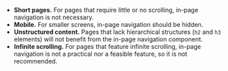 - **Short pages.** For pages that require little or no scrolling, in-page navigation is not necessary.
- **Mobile.** For smaller screens, in-page navigation should be hidden.
- **Unstructured content.** Pages that lack hierarchical structures (`h2` and `h3` elements) will not benefit from the in-page navigation component.
- **Infinite scrolling.** For pages that feature infinite scrolling, in-page navigation is not a practical nor a feasible feature, so it is not recommended.